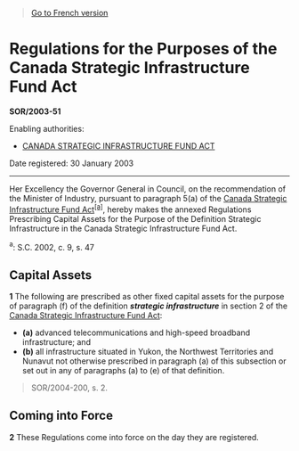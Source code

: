 > [Go to French version](/fr/Règlements/Décrets,%20ordonnances%20et%20règlements%20statutaires/2003/51.md)

# Regulations for the Purposes of the Canada Strategic Infrastructure Fund Act

**SOR/2003-51**

Enabling authorities: 
- [CANADA STRATEGIC INFRASTRUCTURE FUND ACT](/en/Acts/Statutes%20of%20Canada/2002/c.%209,%20s.%2047.md)

Date registered: 30 January 2003

----------

Her Excellency the Governor General in Council, on the recommendation of the Minister of Industry, pursuant to paragraph 5(a) of the [Canada Strategic Infrastructure Fund Act](/en/Acts/Statutes%20of%20Canada/2002/c.%209,%20s.%2047.md)<sup><a href='#footnotea'>[a]</a></sup>, hereby makes the annexed Regulations Prescribing Capital Assets for the Purpose of the Definition Strategic Infrastructure in the Canada Strategic Infrastructure Fund Act.

<a name='footnotea'><sup>a</sup></a>: S.C. 2002, c. 9, s. 47<br />




## Capital Assets


**1** The following are prescribed as other fixed capital assets for the purpose of paragraph (f) of the definition ***strategic infrastructure*** in section 2 of the [Canada Strategic Infrastructure Fund Act](/en/Acts/Statutes%20of%20Canada/2002/c.%209,%20s.%2047.md):
- **(a)** advanced telecommunications and high-speed broadband infrastructure; and
- **(b)** all infrastructure situated in Yukon, the Northwest Territories and Nunavut not otherwise prescribed in paragraph (a) of this subsection or set out in any of paragraphs (a) to (e) of that definition.
> SOR/2004-200, s. 2.





## Coming into Force


**2** These Regulations come into force on the day they are registered.


